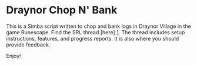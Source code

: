 Draynor Chop N' Bank
=====================

This is a Simba script written to chop and bank logs in Draynor Village in the game Runescape.  Find the SRL thread [here] [1].  The thread includes setup instructions, features, and progress reports.  It is also where you should provide feedback.

Enjoy!

[1]:http://villavu.com/forum/showthread.php?t=47111
